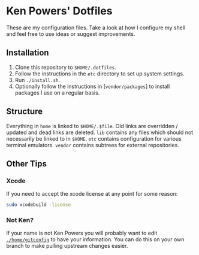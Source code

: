# Ken Powers' Dotfiles

These are my configuration files. Take a look at how I configure my shell and
feel free to use ideas or suggest improvements.

## Installation

1. Clone this repository to `$HOME/.dotfiles`.
1. Follow the instructions in the `etc` directory to set up system
   settings.
1. Run `./install.sh`.
1. Optionally follow the instructions in [`vendor/packages`] to install
   packages I use on a regular basis.

## Structure

Everything in `home` is linked to `$HOME/.$file`. Old links are overridden /
updated and dead links are deleted. `lib` contains any files which should not
necessarily be linked to in `$HOME`. `etc` contains configuration for various
terminal emulators. `vendor` contains subtrees for external repositories.

## Other Tips

### Xcode

If you need to accept the xcode license at any point for some reason:

```sh
sudo xcodebuild -license
```

### Not Ken?

If your name is not Ken Powers you will probably want to edit
[`./home/gitconfig`][gitc] to have your information. You can do this on your
own branch to make pulling upstream changes easier.

[Homebrew]: http://brew.sh/ "Homebrew"
[`./vendor/packages`]: vendor/packages "./vendor/packages"
[gitc]: ./home/gitconfig "gitconfig"
